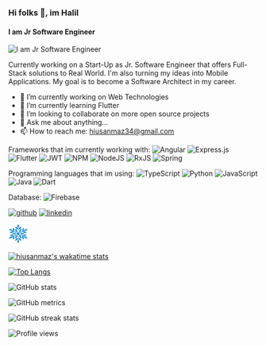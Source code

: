 ### Hi folks 👋, im **Halil**
#### **I am Jr Software Engineer**
![**I am Jr Software Engineer**](https://media.giphy.com/media/Jrl4FlTaymFFbNiwU5/giphy.gif)

Currently working on a Start-Up as Jr. Software Engineer that offers Full-Stack solutions to Real World. I'm also turning my ideas into Mobile Applications. My goal is to become a Software Architect in my career. 


- 🔭 I’m currently working on Web Technologies 
- 🌱 I’m currently learning Flutter 
- 👯 I’m looking to collaborate on more open source projects 
- 💬 Ask me about anything... 
- 📫 How to reach me: hiusanmaz34@gmail.com 

 Frameworks that im currently working with: 
 ![Angular](https://img.shields.io/badge/angular-%23DD0031.svg?style=for-the-badge&logo=angular&logoColor=white)
 ![Express.js](https://img.shields.io/badge/express.js-%23404d59.svg?style=for-the-badge&logo=express&logoColor=%2361DAFB)
 ![Flutter](https://img.shields.io/badge/Flutter-%2302569B.svg?style=for-the-badge&logo=Flutter&logoColor=white)
 ![JWT](https://img.shields.io/badge/JWT-black?style=for-the-badge&logo=JSON%20web%20tokens)
 ![NPM](https://img.shields.io/badge/NPM-%23000000.svg?style=for-the-badge&logo=npm&logoColor=white)
 ![NodeJS](https://img.shields.io/badge/node.js-6DA55F?style=for-the-badge&logo=node.js&logoColor=white)
 ![RxJS](https://img.shields.io/badge/rxjs-%23B7178C.svg?style=for-the-badge&logo=reactivex&logoColor=white)
 ![Spring](https://img.shields.io/badge/spring-%236DB33F.svg?style=for-the-badge&logo=spring&logoColor=white)
 
 Programming languages that im using:
![TypeScript](https://img.shields.io/badge/typescript-%23007ACC.svg?style=for-the-badge&logo=typescript&logoColor=white)
![Python](https://img.shields.io/badge/python-3670A0?style=for-the-badge&logo=python&logoColor=ffdd54)
![JavaScript](https://img.shields.io/badge/javascript-%23323330.svg?style=for-the-badge&logo=javascript&logoColor=%23F7DF1E)
![Java](https://img.shields.io/badge/java-%23ED8B00.svg?style=for-the-badge&logo=java&logoColor=white)
![Dart](https://img.shields.io/badge/dart-%230175C2.svg?style=for-the-badge&logo=dart&logoColor=white)

Database:
![Firebase](https://img.shields.io/badge/firebase-%23039BE5.svg?style=for-the-badge&logo=firebase)


[<img src='https://cdn.jsdelivr.net/npm/simple-icons@3.0.1/icons/github.svg' alt='github' height='40'>](https://github.com/hiusanmaz)  [<img src='https://cdn.jsdelivr.net/npm/simple-icons@3.0.1/icons/linkedin.svg' alt='linkedin' height='40'>](https://www.linkedin.com/in/halil-usanmaz/)  

<a href='https://archiveprogram.github.com/'><img src='https://raw.githubusercontent.com/acervenky/animated-github-badges/master/assets/acbadge.gif' width='40' height='40'></a> 

[![hiusanmaz's wakatime stats](https://github-readme-stats.vercel.app/api/wakatime?username=hiusanmaz)](https://github.com/hiusanmaz/github-readme-stats)


[![Top Langs](https://github-readme-stats.vercel.app/api/top-langs/?username=hiusanmaz&layout=compact)](https://github.com/anuraghazra/github-readme-stats)

![GitHub stats](https://github-readme-stats.vercel.app/api?username=hiusanmaz&show_icons=true&count_private=true)  

![GitHub metrics](https://metrics.lecoq.io/hiusanmaz)  

![GitHub streak stats](https://github-readme-streak-stats.herokuapp.com/?user=hiusanmaz)  

![Profile views](https://gpvc.arturio.dev/hiusanmaz)  
